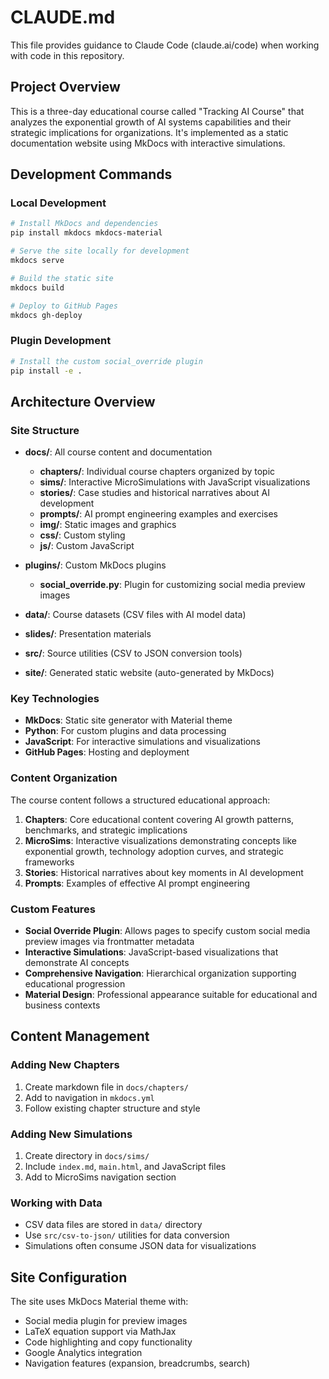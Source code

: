 # CLAUDE.md

This file provides guidance to Claude Code (claude.ai/code) when working with code in this repository.

## Project Overview

This is a three-day educational course called "Tracking AI Course" that analyzes the exponential growth of AI systems capabilities and their strategic implications for organizations. It's implemented as a static documentation website using MkDocs with interactive simulations.

## Development Commands

### Local Development
```bash
# Install MkDocs and dependencies
pip install mkdocs mkdocs-material

# Serve the site locally for development
mkdocs serve

# Build the static site
mkdocs build

# Deploy to GitHub Pages
mkdocs gh-deploy
```

### Plugin Development
```bash
# Install the custom social_override plugin
pip install -e .
```

## Architecture Overview

### Site Structure
- **docs/**: All course content and documentation
  - **chapters/**: Individual course chapters organized by topic
  - **sims/**: Interactive MicroSimulations with JavaScript visualizations
  - **stories/**: Case studies and historical narratives about AI development
  - **prompts/**: AI prompt engineering examples and exercises
  - **img/**: Static images and graphics
  - **css/**: Custom styling
  - **js/**: Custom JavaScript

- **plugins/**: Custom MkDocs plugins
  - **social_override.py**: Plugin for customizing social media preview images

- **data/**: Course datasets (CSV files with AI model data)
- **slides/**: Presentation materials
- **src/**: Source utilities (CSV to JSON conversion tools)
- **site/**: Generated static website (auto-generated by MkDocs)

### Key Technologies
- **MkDocs**: Static site generator with Material theme
- **Python**: For custom plugins and data processing
- **JavaScript**: For interactive simulations and visualizations
- **GitHub Pages**: Hosting and deployment

### Content Organization
The course content follows a structured educational approach:
1. **Chapters**: Core educational content covering AI growth patterns, benchmarks, and strategic implications
2. **MicroSims**: Interactive visualizations demonstrating concepts like exponential growth, technology adoption curves, and strategic frameworks
3. **Stories**: Historical narratives about key moments in AI development
4. **Prompts**: Examples of effective AI prompt engineering

### Custom Features
- **Social Override Plugin**: Allows pages to specify custom social media preview images via frontmatter metadata
- **Interactive Simulations**: JavaScript-based visualizations that demonstrate AI concepts
- **Comprehensive Navigation**: Hierarchical organization supporting educational progression
- **Material Design**: Professional appearance suitable for educational and business contexts

## Content Management

### Adding New Chapters
1. Create markdown file in `docs/chapters/`
2. Add to navigation in `mkdocs.yml`
3. Follow existing chapter structure and style

### Adding New Simulations
1. Create directory in `docs/sims/`
2. Include `index.md`, `main.html`, and JavaScript files
3. Add to MicroSims navigation section

### Working with Data
- CSV data files are stored in `data/` directory
- Use `src/csv-to-json/` utilities for data conversion
- Simulations often consume JSON data for visualizations

## Site Configuration

The site uses MkDocs Material theme with:
- Social media plugin for preview images
- LaTeX equation support via MathJax
- Code highlighting and copy functionality
- Google Analytics integration
- Navigation features (expansion, breadcrumbs, search)
